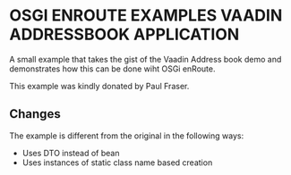 # OSGI ENROUTE EXAMPLES VAADIN ADDRESSBOOK APPLICATION

A small example that takes the gist of the Vaadin Address book demo and demonstrates how this can be done wiht OSGi enRoute.

This example was kindly donated by Paul Fraser.

## Changes

The example is different from the original in the following ways:

* Uses DTO instead of bean
* Uses instances of static class name  based creation  

